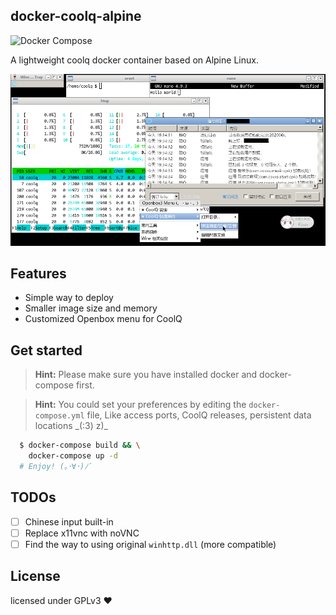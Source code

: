 ## docker-coolq-alpine

![Docker Compose](https://github.com/KonataDev/docker-coolq-alpine/workflows/Docker%20Compose/badge.svg)

A lightweight coolq docker container based on Alpine Linux.

![Desktop](./images/desktop.png)

## Features
 - Simple way to deploy
 - Smaller image size and memory
 - Customized Openbox menu for CoolQ

## Get started
> **Hint:** Please make sure you have installed docker and docker-compose first.

> **Hint:** You could set your preferences by editing the `docker-compose.yml` file, Like access ports, CoolQ releases, persistent data locations \_(:3) z)\_

```bash
  $ docker-compose build && \
    docker-compose up -d
  # Enjoy! (｡･∀･)ﾉﾞ
```

## TODOs
- [ ] Chinese input built-in
- [ ] Replace x11vnc with noVNC
- [ ] Find the way to using original `winhttp.dll` (more compatible)

## License
licensed under GPLv3 ❤
